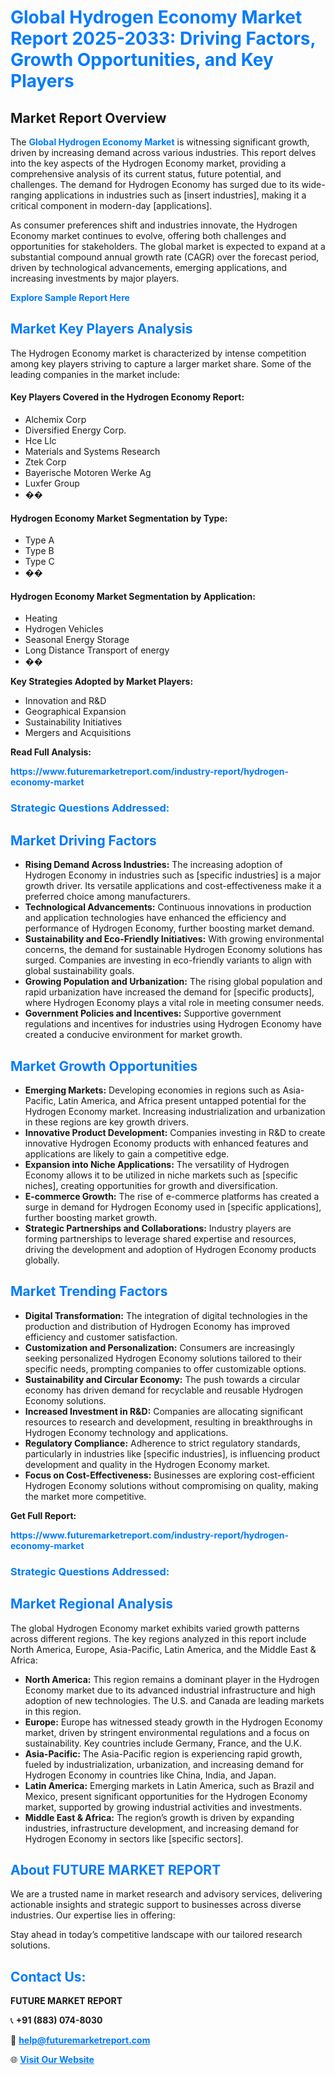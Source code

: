 <h1 style="color: #007BFF;">Global Hydrogen Economy Market Report 2025-2033: Driving Factors, Growth Opportunities, and Key Players</h1>

<section id="overview">
<h2>Market Report Overview</h2>
<p>The <a href="https://www.futuremarketreport.com/industry-report/hydrogen-economy-market" style="color: #007BFF; text-decoration: none;"><strong>Global Hydrogen Economy Market</strong></a> is witnessing significant growth, driven by increasing demand across various industries. This report delves into the key aspects of the Hydrogen Economy market, providing a comprehensive analysis of its current status, future potential, and challenges. The demand for Hydrogen Economy has surged due to its wide-ranging applications in industries such as [insert industries], making it a critical component in modern-day [applications].</p>
<p>As consumer preferences shift and industries innovate, the Hydrogen Economy market continues to evolve, offering both challenges and opportunities for stakeholders. The global market is expected to expand at a substantial compound annual growth rate (CAGR) over the forecast period, driven by technological advancements, emerging applications, and increasing investments by major players.</p>
</section>

<section id="overview">
<p><a href="https://www.futuremarketreport.com/request-sample/reportId=118406" style="color: #007BFF; text-decoration: none;"><strong>Explore Sample Report Here</strong></a></p>
</section>

<section id="key-players">
<h2 style="color: #007BFF;">Market Key Players Analysis</h2>
<p>The Hydrogen Economy market is characterized by intense competition among key players striving to capture a larger market share. Some of the leading companies in the market include:</p>
<h4>Key Players Covered in the Hydrogen Economy Report:</h4>
<ul><li>Alchemix Corp</li><li>Diversified Energy Corp.</li><li>Hce Llc</li><li>Materials and Systems Research</li><li>Ztek Corp</li><li>Bayerische Motoren Werke Ag</li><li>Luxfer Group</li><li>��</li></ul>
<h4>Hydrogen Economy Market Segmentation by Type:</h4>
<ul><li>Type A</li><li>Type B</li><li>Type C</li><li>��</li></ul>

<h4>Hydrogen Economy Market Segmentation by Application:</h4>
<ul><li>Heating</li><li>Hydrogen Vehicles</li><li>Seasonal Energy Storage</li><li>Long Distance Transport of energy</li><li>��</li></ul>
<p><strong>Key Strategies Adopted by Market Players:</strong></p>
<ul>
<li>Innovation and R&D</li>
<li>Geographical Expansion</li>
<li>Sustainability Initiatives</li>
<li>Mergers and Acquisitions</li>
</ul>
</section>

<section>
<p><strong>Read Full Analysis: </strong></p><a href="https://www.futuremarketreport.com/industry-report/hydrogen-economy-market" style="color: #007BFF; text-decoration: none;"><strong>https://www.futuremarketreport.com/industry-report/hydrogen-economy-market</strong></a>
<h3 style="color: #007BFF;">Strategic Questions Addressed:</h3>
</section>

<section id="driving-factors">
<h2 style="color: #007BFF;">Market Driving Factors</h2>
<ul>
<li><strong>Rising Demand Across Industries:</strong> The increasing adoption of Hydrogen Economy in industries such as [specific industries] is a major growth driver. Its versatile applications and cost-effectiveness make it a preferred choice among manufacturers.</li>
<li><strong>Technological Advancements:</strong> Continuous innovations in production and application technologies have enhanced the efficiency and performance of Hydrogen Economy, further boosting market demand.</li>
<li><strong>Sustainability and Eco-Friendly Initiatives:</strong> With growing environmental concerns, the demand for sustainable Hydrogen Economy solutions has surged. Companies are investing in eco-friendly variants to align with global sustainability goals.</li>
<li><strong>Growing Population and Urbanization:</strong> The rising global population and rapid urbanization have increased the demand for [specific products], where Hydrogen Economy plays a vital role in meeting consumer needs.</li>
<li><strong>Government Policies and Incentives:</strong> Supportive government regulations and incentives for industries using Hydrogen Economy have created a conducive environment for market growth.</li>
</ul>
</section>

<section id="growth-opportunities">
<h2 style="color: #007BFF;">Market Growth Opportunities</h2>
<ul>
<li><strong>Emerging Markets:</strong> Developing economies in regions such as Asia-Pacific, Latin America, and Africa present untapped potential for the Hydrogen Economy market. Increasing industrialization and urbanization in these regions are key growth drivers.</li>
<li><strong>Innovative Product Development:</strong> Companies investing in R&D to create innovative Hydrogen Economy products with enhanced features and applications are likely to gain a competitive edge.</li>
<li><strong>Expansion into Niche Applications:</strong> The versatility of Hydrogen Economy allows it to be utilized in niche markets such as [specific niches], creating opportunities for growth and diversification.</li>
<li><strong>E-commerce Growth:</strong> The rise of e-commerce platforms has created a surge in demand for Hydrogen Economy used in [specific applications], further boosting market growth.</li>
<li><strong>Strategic Partnerships and Collaborations:</strong> Industry players are forming partnerships to leverage shared expertise and resources, driving the development and adoption of Hydrogen Economy products globally.</li>
</ul>
</section>

<section id="trending-factors">
<h2 style="color: #007BFF;">Market Trending Factors</h2>
<ul>
<li><strong>Digital Transformation:</strong> The integration of digital technologies in the production and distribution of Hydrogen Economy has improved efficiency and customer satisfaction.</li>
<li><strong>Customization and Personalization:</strong> Consumers are increasingly seeking personalized Hydrogen Economy solutions tailored to their specific needs, prompting companies to offer customizable options.</li>
<li><strong>Sustainability and Circular Economy:</strong> The push towards a circular economy has driven demand for recyclable and reusable Hydrogen Economy solutions.</li>
<li><strong>Increased Investment in R&D:</strong> Companies are allocating significant resources to research and development, resulting in breakthroughs in Hydrogen Economy technology and applications.</li>
<li><strong>Regulatory Compliance:</strong> Adherence to strict regulatory standards, particularly in industries like [specific industries], is influencing product development and quality in the Hydrogen Economy market.</li>
<li><strong>Focus on Cost-Effectiveness:</strong> Businesses are exploring cost-efficient Hydrogen Economy solutions without compromising on quality, making the market more competitive.</li>
</ul>
</section>

<section>
<p><strong>Get Full Report: </strong></p><a href="https://www.futuremarketreport.com/industry-report/hydrogen-economy-market" style="color: #007BFF; text-decoration: none;"><strong>https://www.futuremarketreport.com/industry-report/hydrogen-economy-market</strong></a>
<h3 style="color: #007BFF;">Strategic Questions Addressed:</h3>
</section>


<section id="regional-analysis">
<h2 style="color: #007BFF;">Market Regional Analysis</h2>
<p>The global Hydrogen Economy market exhibits varied growth patterns across different regions. The key regions analyzed in this report include North America, Europe, Asia-Pacific, Latin America, and the Middle East & Africa:</p>
<ul>
<li><strong>North America:</strong> This region remains a dominant player in the Hydrogen Economy market due to its advanced industrial infrastructure and high adoption of new technologies. The U.S. and Canada are leading markets in this region.</li>
<li><strong>Europe:</strong> Europe has witnessed steady growth in the Hydrogen Economy market, driven by stringent environmental regulations and a focus on sustainability. Key countries include Germany, France, and the U.K.</li>
<li><strong>Asia-Pacific:</strong> The Asia-Pacific region is experiencing rapid growth, fueled by industrialization, urbanization, and increasing demand for Hydrogen Economy in countries like China, India, and Japan.</li>
<li><strong>Latin America:</strong> Emerging markets in Latin America, such as Brazil and Mexico, present significant opportunities for the Hydrogen Economy market, supported by growing industrial activities and investments.</li>
<li><strong>Middle East & Africa:</strong> The region’s growth is driven by expanding industries, infrastructure development, and increasing demand for Hydrogen Economy in sectors like [specific sectors].</li>
</ul>
</section>

<footer>
<h2 style="color: #007BFF;">About FUTURE MARKET REPORT</h2>
<p>We are a trusted name in market research and advisory services, delivering actionable insights and strategic support to businesses across diverse industries. Our expertise lies in offering:</p>

<p>Stay ahead in today’s competitive landscape with our tailored research solutions.</p>

<h2 style="color: #007BFF;">Contact Us:</h2>
<p><strong>FUTURE MARKET REPORT</strong></p>
<p>📞 <strong>+91 (883) 074-8030</strong></p>
<p>📧 <strong><a href="mailto:help@futuremarketreport.com" style="color: #007BFF;">help@futuremarketreport.com</a></strong></p>
<p>🌐 <strong><a href="https://www.futuremarketreport.com/" style="color: #007BFF;">Visit Our Website</a></strong></p>
</footer>